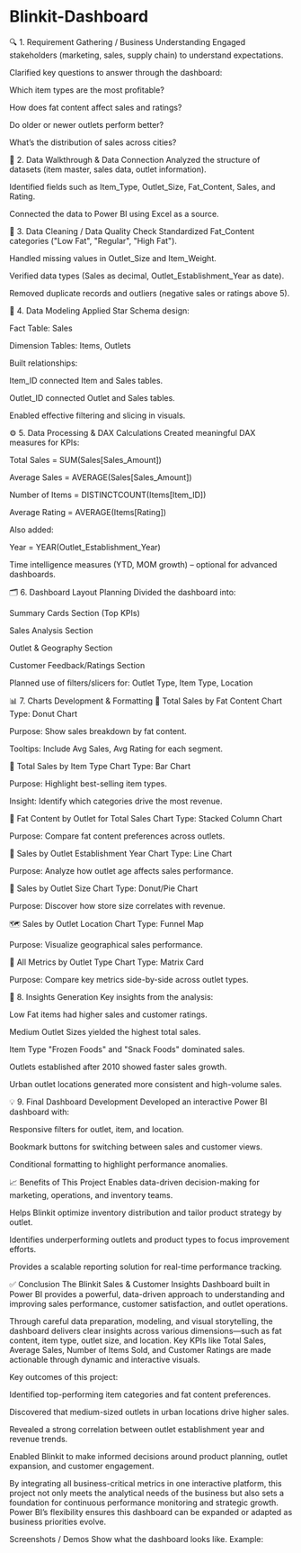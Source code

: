 # Blinkit-Dashboard
🔍 1. Requirement Gathering / Business Understanding
Engaged stakeholders (marketing, sales, supply chain) to understand expectations.

Clarified key questions to answer through the dashboard:

Which item types are the most profitable?

How does fat content affect sales and ratings?

Do older or newer outlets perform better?

What’s the distribution of sales across cities?

📂 2. Data Walkthrough & Data Connection
Analyzed the structure of datasets (item master, sales data, outlet information).

Identified fields such as Item_Type, Outlet_Size, Fat_Content, Sales, and Rating.

Connected the data to Power BI using Excel as a source.

🧹 3. Data Cleaning / Data Quality Check
Standardized Fat_Content categories ("Low Fat", "Regular", "High Fat").

Handled missing values in Outlet_Size and Item_Weight.

Verified data types (Sales as decimal, Outlet_Establishment_Year as date).

Removed duplicate records and outliers (negative sales or ratings above 5).

🧠 4. Data Modeling
Applied Star Schema design:

Fact Table: Sales

Dimension Tables: Items, Outlets

Built relationships:

Item_ID connected Item and Sales tables.

Outlet_ID connected Outlet and Sales tables.

Enabled effective filtering and slicing in visuals.

⚙️ 5. Data Processing & DAX Calculations
Created meaningful DAX measures for KPIs:

Total Sales = SUM(Sales[Sales_Amount])

Average Sales = AVERAGE(Sales[Sales_Amount])

Number of Items = DISTINCTCOUNT(Items[Item_ID])

Average Rating = AVERAGE(Items[Rating])

Also added:

Year = YEAR(Outlet_Establishment_Year)

Time intelligence measures (YTD, MOM growth) – optional for advanced dashboards.

🗂️ 6. Dashboard Layout Planning
Divided the dashboard into:

Summary Cards Section (Top KPIs)

Sales Analysis Section

Outlet & Geography Section

Customer Feedback/Ratings Section

Planned use of filters/slicers for: Outlet Type, Item Type, Location

📊 7. Charts Development & Formatting
🧈 Total Sales by Fat Content
Chart Type: Donut Chart

Purpose: Show sales breakdown by fat content.

Tooltips: Include Avg Sales, Avg Rating for each segment.

🍔 Total Sales by Item Type
Chart Type: Bar Chart

Purpose: Highlight best-selling item types.

Insight: Identify which categories drive the most revenue.

🏪 Fat Content by Outlet for Total Sales
Chart Type: Stacked Column Chart

Purpose: Compare fat content preferences across outlets.

🏢 Sales by Outlet Establishment Year
Chart Type: Line Chart

Purpose: Analyze how outlet age affects sales performance.

🏬 Sales by Outlet Size
Chart Type: Donut/Pie Chart

Purpose: Discover how store size correlates with revenue.

🗺️ Sales by Outlet Location
Chart Type: Funnel Map

Purpose: Visualize geographical sales performance.

🧾 All Metrics by Outlet Type
Chart Type: Matrix Card

Purpose: Compare key metrics side-by-side across outlet types.

🧠 8. Insights Generation
Key insights from the analysis:

Low Fat items had higher sales and customer ratings.

Medium Outlet Sizes yielded the highest total sales.

Item Type "Frozen Foods" and "Snack Foods" dominated sales.

Outlets established after 2010 showed faster sales growth.

Urban outlet locations generated more consistent and high-volume sales.

💡 9. Final Dashboard Development
Developed an interactive Power BI dashboard with:

Responsive filters for outlet, item, and location.

Bookmark buttons for switching between sales and customer views.

Conditional formatting to highlight performance anomalies.

📈 Benefits of This Project
Enables data-driven decision-making for marketing, operations, and inventory teams.

Helps Blinkit optimize inventory distribution and tailor product strategy by outlet.

Identifies underperforming outlets and product types to focus improvement efforts.

Provides a scalable reporting solution for real-time performance tracking.


✅ Conclusion
The Blinkit Sales & Customer Insights Dashboard built in Power BI provides a powerful, data-driven approach to understanding and improving sales performance, customer satisfaction, and outlet operations.

Through careful data preparation, modeling, and visual storytelling, the dashboard delivers clear insights across various dimensions—such as fat content, item type, outlet size, and location. Key KPIs like Total Sales, Average Sales, Number of Items Sold, and Customer Ratings are made actionable through dynamic and interactive visuals.

Key outcomes of this project:

Identified top-performing item categories and fat content preferences.

Discovered that medium-sized outlets in urban locations drive higher sales.

Revealed a strong correlation between outlet establishment year and revenue trends.

Enabled Blinkit to make informed decisions around product planning, outlet expansion, and customer engagement.

By integrating all business-critical metrics in one interactive platform, this project not only meets the analytical needs of the business but also sets a foundation for continuous performance monitoring and strategic growth. Power BI’s flexibility ensures this dashboard can be expanded or adapted as business priorities evolve.

Screenshots / Demos
Show what the dashboard looks like.
Example:

